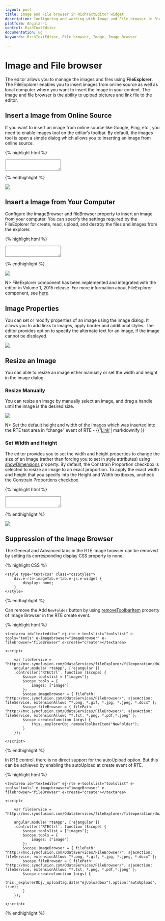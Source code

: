 ```yaml
---
layout: post
title: Image and File browser in RichTextEditor widget
description: Configuring and working with Image and File browser in RichTextEditor  
platform: Angular-1
control: RichTextEditor
documentation: ug
keywords: RichTextEditor, File browser, Image, Image Browser

---
```


# Image and File browser

The editor allows you to manage the images and files using **FileExplorer**. The FileExplorer enables you to insert images from online source as well as local computer where you want to insert the image in your content. The Image and file browser is the ability to upload pictures and link file to the editor. 

## Insert a Image from Online Source

If you want to insert an image from online source like Google, Ping, etc., you need to enable images tool on the editor’s toolbar. By default, the images tool is open a simple dialog which allows you to inserting an image from online source.

{% highlight html %}

<textarea id="texteditor" ej-rte e-toolslist="toolslist" e-tools="tools"></textarea>

<script type="text/javascript">

var fileService = "http://mvc.syncfusion.com/OdataServices/fileExplorer/fileoperation/doJSONAction";

angular.module('rteApp', ['ejangular'])
.controller('RTECtrl', function ($scope) {
$scope.toolslist = ["images"];
$scope.tools = {
    images: ["image"]
}         
});

</script>

{% endhighlight %}

![](ImageandFilebrowser_images/ImageandFilebrowser_img1.png)


## Insert a Image from Your Computer

Configure the imageBrowser and fileBrowser property to insert an image from your computer. You can specify the settings required by the FileExplorer for create, read, upload, and destroy the files and images from the explorer. 

{% highlight html %}

<textarea id="texteditor" ej-rte e-width="100%" e-minwidth="150px" e-height="250px" e-toolslist="toolList" e-tools="tools" e-imagebrowser="imageBrowser" e-filebrowser="fileBrowser"></textarea>

<script type="text/javascript">

var fileService = "http://js.syncfusion.com/demos/ejServices/api/FileExplorer/FileOperations";
angular.module('rteApp', ['ejangular'])
.controller('RTECtrl', function ($scope) {
    $scope.toolList = ["images"];
    $scope.tools = { images: ["image"] };
    $scope.imageBrowser = { filePath: "http://js.syncfusion.com/demos/ejServices/Content/FileBrowser/", ajaxAction: fileService, extensionAllow: "*.png, *.gif, *.jpg, *.jpeg, *.docx" };
    $scope.fileBrowser = { filePath: "http://js.syncfusion.com/demos/ejServices/Content/FileBrowser/", ajaxAction: fileService, extensionAllow: "*.txt, *.png, *.pdf,*.jpeg"};
});

</script>

{% endhighlight %}

![](ImageandFilebrowser_images/ImageandFilebrowser_img2.png)


N> FileExplorer component has been implemented and integrated with the editor in Volume 1, 2015 release. For more information about FileExplorer component, see [here](http://helpjs.syncfusion.com/js/fileexplorer/overview#).

## Image Properties

You can set or modify properties of an image using the image dialog. It allows you to add links to images, apply border and additional styles. The editor provides option to specify the alternate text for an image, if the image cannot be displayed.

![](ImageandFilebrowser_images/ImageandFilebrowser_img3.png)


## Resize an Image

You can able to resize an image either manually or set the width and height in the image dialog. 

### Resize Manually

You can resize an image by manually select an image, and drag a handle until the image is the desired size. 

![](ImageandFilebrowser_images/ImageandFilebrowser_img4.png)

N> Set the default height and width of the Images which was inserted into the RTE text area in “change” event of RTE - {{'[Link](http://jsplayground.syncfusion.com/Sync_rghpsadi)'| markdownify }}

### Set Width and Height

The editor provides you to set the width and height properties to change the size of an image (rather than forcing you to set in style attributes) using [showDimensions](http://help.syncfusion.com/api/js/ejrte#members:showdimensions) property. By default, the Constrain Proportion checkbox is selected to resize an image to an exact proportion. To apply the exact width and height that you specify into the Height and Width textboxes, uncheck the Constrain Proportions checkbox.

{% highlight html %}

<textarea id="texteditor" ej-rte e-toolslist="toolslist" e-tools="tools" e-showdimensions="true"></textarea>

<script type="text/javascript">

angular.module('rteApp', ['ejangular'])
.controller('RTECtrl', function ($scope) {
    $scope.toolslist = ["images"];
    $scope.tools = {
        images: ["image"]
    }
});

</script>
{% endhighlight %}

![](ImageandFilebrowser_images/ImageandFilebrowser_img5.png)

## Suppression of the Image Browser

The General and Advanced tabs in the RTE Image browser can be removed by setting its corresponding display CSS property to none.

{% highlight CSS %}

    <style type="text/css" class="cssStyles">
        div.e-rte-imageTab.e-tab.e-js.e-widget {
            display: none;
        }
    </style>
    
 {% endhighlight %}
 
 Can remove the Add `NewFolder` button by using [removeToolbarItem](https://help.syncfusion.com/api/js/ejrte#methods:removetoolbaritem) property of Image Browser in the RTE create event. 

{% highlight html %}

    <textarea id="texteditor" ej-rte e-toolslist="toolslist" e-tools="tools" e-imagebrowser="imageBrowser" e-filebrowser="fileBrowser" e-create="create"></textarea>

    <script>

        var fileService = "http://mvc.syncfusion.com/OdataServices/fileExplorer/fileoperation/doJSONAction";
        angular.module('rteApp', ['ejangular'])
        .controller('RTECtrl', function ($scope) {
            $scope.toolslist = ["images"];
            $scope.tools = {
                images: ["image"]
            };
            $scope.imageBrowser = { filePath: "http://mvc.syncfusion.com/OdataServices/FileBrowser/", ajaxAction: fileService, extensionAllow: "*.png, *.gif, *.jpg, *.jpeg, *.docx" };
            $scope.fileBrowser = { filePath: "http://mvc.syncfusion.com/OdataServices/FileBrowser/", ajaxAction: fileService, extensionAllow: "*.txt, *.png, *.pdf,*.jpeg" };
            $scope.create=function (args) {
                this._explorerObj.removeToolbarItem("NewFolder");
            }
        });

    </script>
    
 {% endhighlight %}
 
In RTE control, there is no direct support for the autoUpload option. But this can be achieved by enabling the autoUpload at create event of RTE.

{% highlight html %}

    <textarea id="texteditor" ej-rte e-toolslist="toolslist" e-tools="tools" e-imagebrowser="imageBrowser" e-filebrowser="fileBrowser" e-create="create"></textarea>

    <script>

        var fileService = "http://mvc.syncfusion.com/OdataServices/fileExplorer/fileoperation/doJSONAction";

        angular.module('rteApp', ['ejangular'])
        .controller('RTECtrl', function ($scope) {
            $scope.toolslist = ["images"];
            $scope.tools = {
                images: ["image"]
            };
            $scope.imageBrowser = { filePath: "http://mvc.syncfusion.com/OdataServices/FileBrowser/", ajaxAction: fileService, extensionAllow: "*.png, *.gif, *.jpg, *.jpeg, *.docx" };
            $scope.fileBrowser = { filePath: "http://mvc.syncfusion.com/OdataServices/FileBrowser/", ajaxAction: fileService, extensionAllow: "*.txt, *.png, *.pdf,*.jpeg" };
            $scope.create=function (args) {
                this._explorerObj._uploadtag.data("ejUploadbox").option("autoUpload", true);
            }            
        });

    </script>
    
 {% endhighlight %}